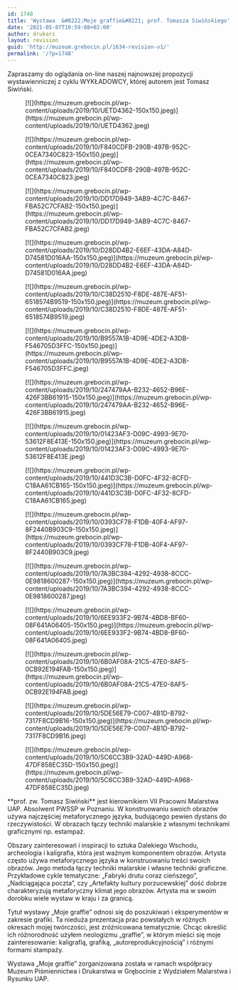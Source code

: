 ```yaml
---
id: 1748
title: 'Wystawa  &#8222;Moje graffie&#8221; prof. Tomasza Siwińskiego'
date: '2021-05-07T10:59:08+02:00'
author: drukarz
layout: revision
guid: 'http://muzeum.grebocin.pl/1634-revision-v1/'
permalink: '/?p=1748'
---
```


Zapraszamy do oglądania on-line naszej najnowszej propozycji wystawienniczej z cyklu WYKŁADOWCY, której autorem jest Tomasz Siwiński.

<div class="gallery galleryid-1748 gallery-columns-5 gallery-size-thumbnail" id="gallery-733"><figure class="gallery-item"><div class="gallery-icon landscape"> [![](https://muzeum.grebocin.pl/wp-content/uploads/2019/10/UETD4362-150x150.jpeg)](https://muzeum.grebocin.pl/wp-content/uploads/2019/10/UETD4362.jpeg) </div></figure><figure class="gallery-item"><div class="gallery-icon landscape"> [![](https://muzeum.grebocin.pl/wp-content/uploads/2019/10/F840CDFB-290B-497B-952C-0CEA7340C823-150x150.jpeg)](https://muzeum.grebocin.pl/wp-content/uploads/2019/10/F840CDFB-290B-497B-952C-0CEA7340C823.jpeg) </div></figure><figure class="gallery-item"><div class="gallery-icon landscape"> [![](https://muzeum.grebocin.pl/wp-content/uploads/2019/10/DD17D949-3AB9-4C7C-8467-FBA52C7CFAB2-150x150.jpeg)](https://muzeum.grebocin.pl/wp-content/uploads/2019/10/DD17D949-3AB9-4C7C-8467-FBA52C7CFAB2.jpeg) </div></figure><figure class="gallery-item"><div class="gallery-icon portrait"> [![](https://muzeum.grebocin.pl/wp-content/uploads/2019/10/D28DD4B2-E6EF-43DA-A84D-D74581D016AA-150x150.jpeg)](https://muzeum.grebocin.pl/wp-content/uploads/2019/10/D28DD4B2-E6EF-43DA-A84D-D74581D016AA.jpeg) </div></figure><figure class="gallery-item"><div class="gallery-icon landscape"> [![](https://muzeum.grebocin.pl/wp-content/uploads/2019/10/C38D2510-F8DE-487E-AF51-6518574B9519-150x150.jpeg)](https://muzeum.grebocin.pl/wp-content/uploads/2019/10/C38D2510-F8DE-487E-AF51-6518574B9519.jpeg) </div></figure><figure class="gallery-item"><div class="gallery-icon landscape"> [![](https://muzeum.grebocin.pl/wp-content/uploads/2019/10/B9557A1B-4D9E-4DE2-A3DB-F546705D3FFC-150x150.jpeg)](https://muzeum.grebocin.pl/wp-content/uploads/2019/10/B9557A1B-4D9E-4DE2-A3DB-F546705D3FFC.jpeg) </div></figure><figure class="gallery-item"><div class="gallery-icon landscape"> [![](https://muzeum.grebocin.pl/wp-content/uploads/2019/10/247479AA-B232-4652-B96E-426F3BB61915-150x150.jpeg)](https://muzeum.grebocin.pl/wp-content/uploads/2019/10/247479AA-B232-4652-B96E-426F3BB61915.jpeg) </div></figure><figure class="gallery-item"><div class="gallery-icon landscape"> [![](https://muzeum.grebocin.pl/wp-content/uploads/2019/10/01423AF3-D09C-4993-9E70-53612F8E413E-150x150.jpeg)](https://muzeum.grebocin.pl/wp-content/uploads/2019/10/01423AF3-D09C-4993-9E70-53612F8E413E.jpeg) </div></figure><figure class="gallery-item"><div class="gallery-icon landscape"> [![](https://muzeum.grebocin.pl/wp-content/uploads/2019/10/441D3C3B-D0FC-4F32-8CFD-C18AA61CB165-150x150.jpeg)](https://muzeum.grebocin.pl/wp-content/uploads/2019/10/441D3C3B-D0FC-4F32-8CFD-C18AA61CB165.jpeg) </div></figure><figure class="gallery-item"><div class="gallery-icon landscape"> [![](https://muzeum.grebocin.pl/wp-content/uploads/2019/10/0393CF78-F1DB-40F4-AF97-8F2440B903C9-150x150.jpeg)](https://muzeum.grebocin.pl/wp-content/uploads/2019/10/0393CF78-F1DB-40F4-AF97-8F2440B903C9.jpeg) </div></figure><figure class="gallery-item"><div class="gallery-icon portrait"> [![](https://muzeum.grebocin.pl/wp-content/uploads/2019/10/7A3BC394-4292-4938-8CCC-0E9818600287-150x150.jpeg)](https://muzeum.grebocin.pl/wp-content/uploads/2019/10/7A3BC394-4292-4938-8CCC-0E9818600287.jpeg) </div></figure><figure class="gallery-item"><div class="gallery-icon landscape"> [![](https://muzeum.grebocin.pl/wp-content/uploads/2019/10/6EE933F2-9B74-4BD8-BF60-08F641A06405-150x150.jpeg)](https://muzeum.grebocin.pl/wp-content/uploads/2019/10/6EE933F2-9B74-4BD8-BF60-08F641A06405.jpeg) </div></figure><figure class="gallery-item"><div class="gallery-icon landscape"> [![](https://muzeum.grebocin.pl/wp-content/uploads/2019/10/6B0AF08A-21C5-47E0-8AF5-0CB92E194FAB-150x150.jpeg)](https://muzeum.grebocin.pl/wp-content/uploads/2019/10/6B0AF08A-21C5-47E0-8AF5-0CB92E194FAB.jpeg) </div></figure><figure class="gallery-item"><div class="gallery-icon portrait"> [![](https://muzeum.grebocin.pl/wp-content/uploads/2019/10/5DE56E79-C007-4B1D-B792-7317F8CD9B16-150x150.jpeg)](https://muzeum.grebocin.pl/wp-content/uploads/2019/10/5DE56E79-C007-4B1D-B792-7317F8CD9B16.jpeg) </div></figure><figure class="gallery-item"><div class="gallery-icon landscape"> [![](https://muzeum.grebocin.pl/wp-content/uploads/2019/10/5C6CC3B9-32AD-449D-A968-47DF858EC35D-150x150.jpeg)](https://muzeum.grebocin.pl/wp-content/uploads/2019/10/5C6CC3B9-32AD-449D-A968-47DF858EC35D.jpeg) </div></figure> </div>**prof. zw. Tomasz Siwiński** jest kierownikiem VII Pracowni Malarstwa UAP. Absolwent PWSSP w Poznaniu. W konstruowaniu swoich obrazów używa najczęściej metaforycznego języka, budującego pewien dystans do rzeczywistości. W obrazach łączy techniki malarskie z własnymi technikami graficznymi np. estampaż.

Obszary zainteresowań i inspiracji to sztuka Dalekiego Wschodu, archeologia i kaligrafia, która jest ważnym komponentem obrazów. Artysta często używa metaforycznego języka w konstruowaniu treści swoich obrazów. Jego metoda łączy techniki malarskie i własne techniki graficzne. Przykładowe cykle tematyczne: „Fabryki drutu coraz cieńszego”, „Nadciągająca poczta”, czy „Artefakty kultury porzucewskiej” dość dobrze charakteryzują metaforyczny klimat jego obrazów. Artysta ma w swoim dorobku wiele wystaw w kraju i za granicą.

Tytuł wystawy „Moje graffie” odnosi się do poszukiwań i eksperymentów w zakresie grafiki. Ta nieduża prezentacja prac powstałych w różnych okresach mojej twórczości, jest zróżnicowana tematycznie. Chcąc określić ich różnorodność użyłem neologizmu „graffie”, w którym mieści się moje zainteresowanie: kaligrafią, grafiką, „autoreprodukcyjnością” i różnymi formami stampaży.

<div></div><div>Wystawa „Moje graffie” zorganizowana została w ramach współpracy</div>Muzeum Piśmiennictwa i Drukarstwa w Grębocinie z Wydziałem Malarstwa i Rysunku UAP.